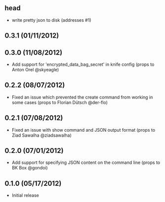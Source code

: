 ## head
* write pretty json to disk (addresses #1)

## 0.3.1 (01/11/2012)

## 0.3.0 (11/08/2012)
* Add support for 'encrypted_data_bag_secret' in knife config (props to Anton Orel @skyeagle)

## 0.2.2 (08/07/2012)
* Fixed an issue which prevented the create command from working in some cases (props to Florian Dütsch @der-flo)

## 0.2.1 (07/08/2012)
* Fixed an issue with show command and JSON output format (props to Ziad Sawalha @ziadsawalha)

## 0.2.0 (07/01/2012)
* Add support for specifying JSON content on the command line (props to BK Box @gondoi)

## 0.1.0 (05/17/2012)
* Initial release

